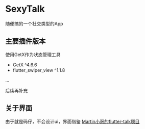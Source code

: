 # SexyTalk

随便搞的一个社交类型的App

## 主要插件版本

使用GetX作为状态管理工具

- GetX ^4.6.6
- flutter_swiper_view ^1.1.8


...

后续再补充

## 关于界面

由于就是码仔，不会设计ui，界面借鉴 [Martin小哥的flutter-talk项目](https://docs.flutter.dev/)